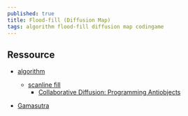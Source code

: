 ```yaml
---
published: true
title: Flood-fill (Diffusion Map)
tags: algorithm flood-fill diffusion map codingame
---
```

## Ressource

- [algorithm](https://en.wikipedia.org/wiki/Flood_fill)
	- [scanline fill](https://en.wikipedia.org/wiki/Flood_fill#Scanline_fill)
		- [Collaborative Diffusion: Programming Antiobjects](https://home.cs.colorado.edu/~ralex/papers/PDF/OOPSLA06antiobjects.pdf)

- [Gamasutra](https://www.gamasutra.com/blogs/TylerGlaiel/20121007/178966/Some_experiments_in_pathfinding__AI.php)
